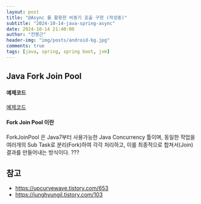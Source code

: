 ```yaml
---
layout: post
title: "@Async 를 활용한 비동기 호출 구현 (작성중)"
subtitle: "2024-10-14-java-spring-async"
date: 2024-10-14 21:40:00
author: "전봉근"
header-img: "img/posts/android-bg.jpg"
comments: true
tags: [java, spring, spring boot, jvm]
---
```


## Java Fork Join Pool

#### 예제코드
[예제코드](https://github.com/bkjeon1614/java-example-code/tree/main/java11/bkjeon-mybatis-codebase)

#### Fork Join Pool 이란
ForkJoinPool 은 Java7부터 사용가능한 Java Concurrency 툴이며, 동일한 작업을 여러개의 Sub Task로 분리(Fork)하여 각각 처리하고, 이를 최종적으로 합쳐서(Join) 결과를 만들어내는 방식이다. ???

## 참고
- https://upcurvewave.tistory.com/653
- https://junghyungil.tistory.com/103
